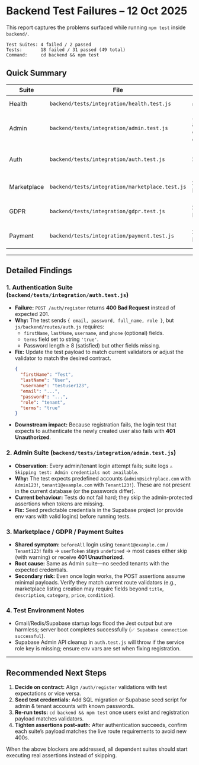 # Backend Test Failures – 12 Oct 2025

This report captures the problems surfaced while running `npm test` inside `backend/`.

```
Test Suites: 4 failed / 2 passed
Tests:       18 failed / 31 passed (49 total)
Command:     cd backend && npm test
```

## Quick Summary

| Suite | File | Status | Root Cause |
|-------|------|--------|------------|
| Health | `backend/tests/integration/health.test.js` | ✅ Pass | Works as expected |
| Admin | `backend/tests/integration/admin.test.js` | ⚠️ Skips auth-only cases | Admin & tenant credentials unavailable |
| Auth | `backend/tests/integration/auth.test.js` | ❌ Fail | Payload does not satisfy `/auth/register` validation |
| Marketplace | `backend/tests/integration/marketplace.test.js` | ❌ Fail/Skip | Depends on auth login that currently fails |
| GDPR | `backend/tests/integration/gdpr.test.js` | ❌ Fail/Skip | Depends on auth login that currently fails |
| Payment | `backend/tests/integration/payment.test.js` | ❌ Fail/Skip | Depends on auth login that currently fails |

---

## Detailed Findings

### 1. Authentication Suite (`backend/tests/integration/auth.test.js`)
- **Failure:** `POST /auth/register` returns **400 Bad Request** instead of expected 201.
- **Why:** The test sends `{ email, password, full_name, role }`, but `js/backend/routes/auth.js` requires:
  - `firstName`, `lastName`, `username`, and `phone` (optional) fields.
  - `terms` field set to string `'true'`.
  - Password length ≥ 8 (satisfied) but other fields missing.
- **Fix:** Update the test payload to match current validators or adjust the validator to match the desired contract.
  ```json
  {
    "firstName": "Test",
    "lastName": "User",
    "username": "testuser123",
    "email": "...",
    "password": "...",
    "role": "tenant",
    "terms": "true"
  }
  ```
- **Downstream impact:** Because registration fails, the login test that expects to authenticate the newly created user also fails with **401 Unauthorized**.

### 2. Admin Suite (`backend/tests/integration/admin.test.js`)
- **Observation:** Every admin/tenant login attempt fails; suite logs `⚠️ Skipping test: Admin credentials not available`.
- **Why:** The test expects predefined accounts (`admin@sichrplace.com` with `Admin123!`, `tenant1@example.com` with `Tenant123!`). These are not present in the current database (or the passwords differ).
- **Current behaviour:** Tests do not fail hard; they skip the admin-protected assertions when tokens are missing.
- **Fix:** Seed predictable credentials in the Supabase project (or provide env vars with valid logins) before running tests.

### 3. Marketplace / GDPR / Payment Suites
- **Shared symptom:** `beforeAll` login using `tenant1@example.com` / `Tenant123!` fails → `userToken` stays `undefined` → most cases either skip (with warning) or receive **401 Unauthorized**.
- **Root cause:** Same as Admin suite—no seeded tenants with the expected credentials.
- **Secondary risk:** Even once login works, the POST assertions assume minimal payloads. Verify they match current route validators (e.g., marketplace listing creation may require fields beyond `title`, `description`, `category`, `price`, `condition`).

### 4. Test Environment Notes
- Gmail/Redis/Supabase startup logs flood the Jest output but are harmless; server boot completes successfully (`✅ Supabase connection successful`).
- Supabase Admin API cleanup in `auth.test.js` will throw if the service role key is missing; ensure env vars are set when fixing registration.

---

## Recommended Next Steps

1. **Decide on contract:** Align `/auth/register` validations with test expectations or vice versa.
2. **Seed test credentials:** Add SQL migration or Supabase seed script for admin & tenant accounts with known passwords.
3. **Re-run tests:** `cd backend && npm test` once users exist and registration payload matches validators.
4. **Tighten assertions post-auth:** After authentication succeeds, confirm each suite’s payload matches the live route requirements to avoid new 400s.

When the above blockers are addressed, all dependent suites should start executing real assertions instead of skipping.
